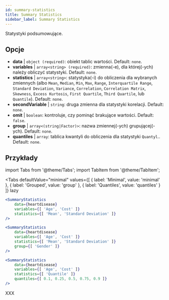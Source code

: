 ```yaml
---
id: summary-statistics 
title: Summary Statistics
sidebar_label: Summary Statistics
---
```


Statystyki podsumowujące.

## Opcje

* __data__ | `object (required)`: obiekt tablic wartości. Default: `none`.
* __variables__ | `array<string> (required)`: zmienna(-e), dla której(-ych) należy obliczyć statystyki. Default: `none`.
* __statistics__ | `array<string>`: statystyka(-i) do obliczenia dla wybranych zmiennych (albo `Mean`, `Median`, `Min`, `Max`, `Range`, `Interquartile Range`, `Standard Deviation`, `Variance`, `Correlation`, `Correlation Matrix`, `Skewness`, `Excess Kurtosis`, `First Quartile`, `Third Quartile`, lub `Quantile`). Default: `none`.
* __secondVariable__ | `string`: druga zmienna dla statystyki korelacji. Default: `none`.
* __omit__ | `boolean`: kontroluje, czy pominąć brakujące wartości. Default: `false`.
* __group__ | `array<(string|Factor)>`: nazwa zmiennej(-ych) grupującej(-ych). Default: `none`.
* __quantiles__ | `array`: tablica kwantyli do obliczenia dla statystyki `Quantyl`.. Default: `none`.


## Przykłady

import Tabs from '@theme/Tabs';
import TabItem from '@theme/TabItem';

<Tabs
    defaultValue="minimal"
    values={[
        { label: 'Minimal', value: 'minimal' },
        { label: 'Grouped', value: 'group' },
        { label: 'Quantiles', value: 'quantiles' }
    ]}
    lazy
>

<TabItem value="minimal">

```jsx live
<SummaryStatistics 
    data={heartdisease} 
    variables={[ 'Age', 'Cost' ]}
    statistics={[ 'Mean', 'Standard Deviation' ]}
/>
```

</TabItem>

<TabItem value="group" >

```jsx live
<SummaryStatistics 
    data={heartdisease} 
    variables={[ 'Age', 'Cost' ]}
    statistics={[ 'Mean', 'Standard Deviation' ]}
    group={[ 'Gender' ]}
/>
```
</TabItem>

<TabItem value="quantiles">

```jsx live
<SummaryStatistics 
    data={heartdisease} 
    variables={[ 'Age', 'Cost' ]}
    statistics={[ 'Quantile' ]}
    quantiles={[ 0.1, 0.25, 0.5, 0.75, 0.9 ]}
/>
```

</TabItem>

</Tabs>

XXX
